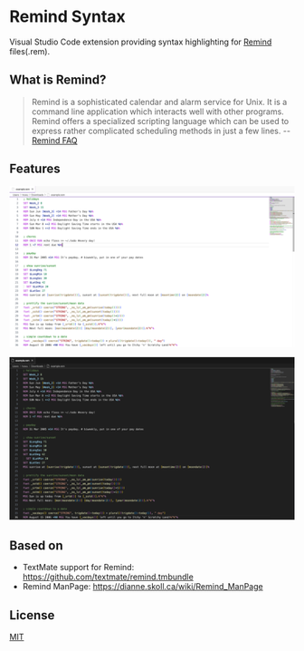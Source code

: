 # Remind Syntax

Visual Studio Code extension providing syntax highlighting for [Remind](https://dianne.skoll.ca/projects/remind/) files(.rem).

## What is Remind?

> Remind is a sophisticated calendar and alarm service for Unix. It is a command line application which interacts well with other programs. Remind offers a specialized scripting language which can be used to express rather complicated scheduling methods in just a few lines. -- [Remind FAQ](https://dianne.skoll.ca/wiki/Remind_FAQ)

## Features

![Light Theme Example](https://github.com/5macro/vscode-remind-syntax/blob/main/assets/light-theme-screenshot.png?raw=true)

![Dark Theme Example](https://github.com/5macro/vscode-remind-syntax/blob/main/assets/dark-theme-screenshot.png?raw=true)

## Based on

- TextMate support for Remind: https://github.com/textmate/remind.tmbundle
- Remind ManPage: https://dianne.skoll.ca/wiki/Remind_ManPage

## License

[MIT](https://raw.githubusercontent.com/5macro/vscode-remind-syntax/main/LICENSE)
